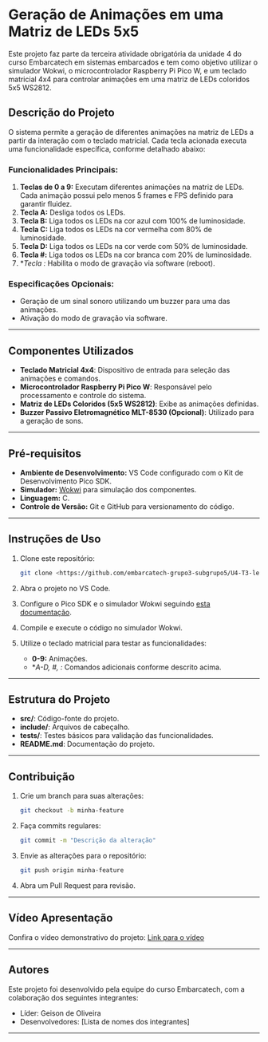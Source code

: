 # Geração de Animações em uma Matriz de LEDs 5x5

Este projeto faz parte da terceira atividade obrigatória da unidade 4 do curso Embarcatech em sistemas embarcados e tem como objetivo utilizar o simulador Wokwi, o microcontrolador Raspberry Pi Pico W, e um teclado matricial 4x4 para controlar animações em uma matriz de LEDs coloridos 5x5 WS2812.

## Descrição do Projeto

O sistema permite a geração de diferentes animações na matriz de LEDs a partir da interação com o teclado matricial. Cada tecla acionada executa uma funcionalidade específica, conforme detalhado abaixo:

### Funcionalidades Principais:

1. **Teclas de 0 a 9:** Executam diferentes animações na matriz de LEDs. Cada animação possui pelo menos 5 frames e FPS definido para garantir fluidez.
2. **Tecla A:** Desliga todos os LEDs.
3. **Tecla B:** Liga todos os LEDs na cor azul com 100% de luminosidade.
4. **Tecla C:** Liga todos os LEDs na cor vermelha com 80% de luminosidade.
5. **Tecla D:** Liga todos os LEDs na cor verde com 50% de luminosidade.
6. **Tecla #:** Liga todos os LEDs na cor branca com 20% de luminosidade.
7. **Tecla *:** Habilita o modo de gravação via software (reboot).

### Especificações Opcionais:

- Geração de um sinal sonoro utilizando um buzzer para uma das animações.
- Ativação do modo de gravação via software.
---

## Componentes Utilizados

- **Teclado Matricial 4x4**: Dispositivo de entrada para seleção das animações e comandos.
- **Microcontrolador Raspberry Pi Pico W**: Responsável pelo processamento e controle do sistema.
- **Matriz de LEDs Coloridos (5x5 WS2812)**: Exibe as animações definidas.
- **Buzzer Passivo Eletromagnético MLT-8530 (Opcional)**: Utilizado para a geração de sons.

---

## Pré-requisitos

- **Ambiente de Desenvolvimento:** VS Code configurado com o Kit de Desenvolvimento Pico SDK.
- **Simulador:** [Wokwi](https://wokwi.com) para simulação dos componentes.
- **Linguagem:** C.
- **Controle de Versão:** Git e GitHub para versionamento do código.

---

## Instruções de Uso

1. Clone este repositório:
   ```bash
   git clone <https://github.com/embarcatech-grupo3-subgrupo5/U4-T3-led-matrix-animation>
   ```

2. Abra o projeto no VS Code.

3. Configure o Pico SDK e o simulador Wokwi seguindo [esta documentação](https://wokwi.com/docs).

4. Compile e execute o código no simulador Wokwi.

5. Utilize o teclado matricial para testar as funcionalidades:
   - **0-9:** Animações.
   - **A-D, #, *:** Comandos adicionais conforme descrito acima.

---

## Estrutura do Projeto

- **src/**: Código-fonte do projeto.
- **include/**: Arquivos de cabeçalho.
- **tests/**: Testes básicos para validação das funcionalidades.
- **README.md**: Documentação do projeto.

---

## Contribuição

1. Crie um branch para suas alterações:
   ```bash
   git checkout -b minha-feature
   ```

2. Faça commits regulares:
   ```bash
   git commit -m "Descrição da alteração"
   ```

3. Envie as alterações para o repositório:
   ```bash
   git push origin minha-feature
   ```

4. Abra um Pull Request para revisão.

---

## Vídeo Apresentação

Confira o vídeo demonstrativo do projeto: [Link para o vídeo](#)

---

## Autores

Este projeto foi desenvolvido pela equipe do curso Embarcatech, com a colaboração dos seguintes integrantes:

- Líder: Geison de Oliveira
- Desenvolvedores: [Lista de nomes dos integrantes]

---
